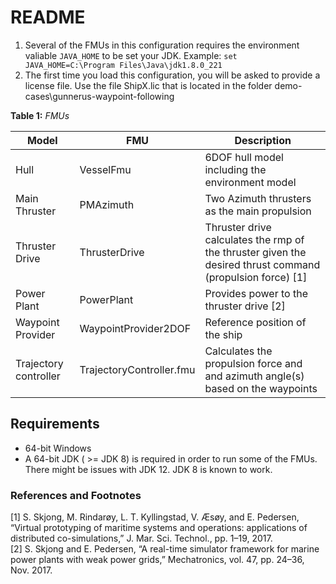 
# README

1. Several of the FMUs in this configuration requires the environment valiable `JAVA_HOME` to be set your JDK.
Example: `set JAVA_HOME=C:\Program Files\Java\jdk1.8.0_221`
2. The first time you load this configuration, you will be asked to provide a license file. Use the file ShipX.lic that is located in the folder demo-cases\gunnerus-waypoint-following

**Table 1:** *FMUs*

 |Model| FMU| Description |
 | --- | --- | ---| 
 | Hull | VesselFmu |6DOF hull model including the environment model |
 | Main Thruster| PMAzimuth | Two Azimuth thrusters as the main propulsion|
 | Thruster Drive| ThrusterDrive | Thruster drive calculates the rmp of the thruster given the desired thrust command (propulsion force) [1] |
 | Power Plant| PowerPlant | Provides power to the thruster drive [2]|
 | Waypoint Provider| WaypointProvider2DOF | Reference position of the ship  |
 | Trajectory controller | TrajectoryController.fmu | Calculates the propulsion force and and azimuth angle(s) based on the waypoints | 
 
## Requirements

* 64-bit Windows
* A 64-bit JDK ( >= JDK 8) is required in order to run some of the FMUs.
There might be issues with JDK 12. JDK 8 is known to work.

### References and Footnotes
[1] S. Skjong, M. Rindarøy, L. T. Kyllingstad, V. Æsøy, and E. Pedersen, “Virtual prototyping of maritime systems and operations: applications of distributed co-simulations,” J. Mar. Sci. Technol., pp. 1–19, 2017.  
[2] S. Skjong and E. Pedersen, “A real-time simulator framework for marine power plants with weak power grids,” Mechatronics, vol. 47, pp. 24–36, Nov. 2017.  

